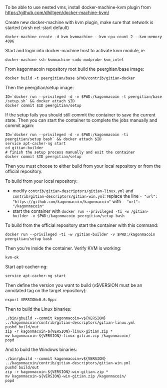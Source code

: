 To be able to use nested vms, install docker-machine-kvm plugin from https://github.com/dhiltgen/docker-machine-kvm/

Create new docker-machine with kvm plugin, make sure that network is started (virsh net-start default)

	docker-machine create -d kvm kvmmachine --kvm-cpu-count	2 --kvm-memory 4096

Start and login into docker-machine host to activate kvm module, ie

	docker-machine ssh kvmmachine sudo modprobe kvm_intel

From kagonmacoin repository root build the peergitian/base image:

    docker build -t peergitian/base $PWD/contrib/gitian-docker

Then the peergitian/setup image:

    ID=`docker run --privileged -d -v $PWD:/kagonmacoin -t peergitian/base /setup.sh` && docker attach $ID
    docker commit $ID peergitian/setup

If the setup fails you should still commit the container to save the current state. Then you can start the container to complete the jobs manually and commit again:

    ID=`docker run --privileged -d -v $PWD:/kagonmacoin -ti peergitian/setup bash` && docker attach $ID
    service apt-cacher-ng start
    cd gitian-builder
    # finish the setup process manually and exit the container
    docker commit $ID peergitian/setup


Then you must choose to either build from your local repository or from the official repository.

To build from your local repository:

* modify `contrib/gitian-descriptors/gitian-linux.yml` and `contrib/gitian-descriptors/gitian-win.yml`: replace the line `- "url": "https://github.com/kagonmacoin/kagonmacoin"` with `- "url": "/kagonmacoin"`
* start the container with `docker run --privileged -ti -w /gitian-builder -v $PWD:/kagonmacoin peergitian/setup bash`

To build from the official repository start the container with this command:

    docker run --privileged -ti -w /gitian-builder -v $PWD:/kagonmacoin peergitian/setup bash

Then you're inside the container. Verify KVM is working:

    kvm-ok

Start apt-cacher-ng:

    service apt-cacher-ng start

Then define the version you want to build (v$VERSION must be an annotated tag on the target repository):

    export VERSION=0.6.0ppc

Then to build the Linux binaries:

    ./bin/gbuild --commit kagonmacoin=v${VERSION} ../kagonmacoin/contrib/gitian-descriptors/gitian-linux.yml
    pushd build/out
    zip -r kagonmacoin-${VERSION}-linux-gitian.zip *
    mv kagonmacoin-${VERSION}-linux-gitian.zip /kagonmacoin/
    popd

And to build the Windows binaries:

    ./bin/gbuild --commit kagonmacoin=v${VERSION} ../kagonmacoin/contrib/gitian-descriptors/gitian-win.yml
    pushd build/out
    zip -r kagonmacoin-${VERSION}-win-gitian.zip *
    mv kagonmacoin-${VERSION}-win-gitian.zip /kagonmacoin/
    popd
